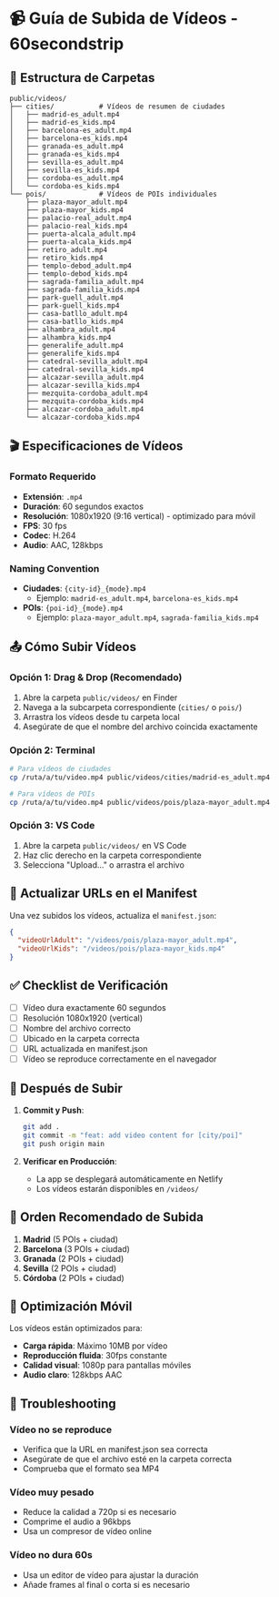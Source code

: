 # 📹 Guía de Subida de Vídeos - 60secondstrip

## 📁 Estructura de Carpetas

```
public/videos/
├── cities/           # Vídeos de resumen de ciudades
│   ├── madrid-es_adult.mp4
│   ├── madrid-es_kids.mp4
│   ├── barcelona-es_adult.mp4
│   ├── barcelona-es_kids.mp4
│   ├── granada-es_adult.mp4
│   ├── granada-es_kids.mp4
│   ├── sevilla-es_adult.mp4
│   ├── sevilla-es_kids.mp4
│   ├── cordoba-es_adult.mp4
│   └── cordoba-es_kids.mp4
└── pois/             # Vídeos de POIs individuales
    ├── plaza-mayor_adult.mp4
    ├── plaza-mayor_kids.mp4
    ├── palacio-real_adult.mp4
    ├── palacio-real_kids.mp4
    ├── puerta-alcala_adult.mp4
    ├── puerta-alcala_kids.mp4
    ├── retiro_adult.mp4
    ├── retiro_kids.mp4
    ├── templo-debod_adult.mp4
    ├── templo-debod_kids.mp4
    ├── sagrada-familia_adult.mp4
    ├── sagrada-familia_kids.mp4
    ├── park-guell_adult.mp4
    ├── park-guell_kids.mp4
    ├── casa-batllo_adult.mp4
    ├── casa-batllo_kids.mp4
    ├── alhambra_adult.mp4
    ├── alhambra_kids.mp4
    ├── generalife_adult.mp4
    ├── generalife_kids.mp4
    ├── catedral-sevilla_adult.mp4
    ├── catedral-sevilla_kids.mp4
    ├── alcazar-sevilla_adult.mp4
    ├── alcazar-sevilla_kids.mp4
    ├── mezquita-cordoba_adult.mp4
    ├── mezquita-cordoba_kids.mp4
    ├── alcazar-cordoba_adult.mp4
    └── alcazar-cordoba_kids.mp4
```

## 🎬 Especificaciones de Vídeos

### **Formato Requerido**
- **Extensión**: `.mp4`
- **Duración**: 60 segundos exactos
- **Resolución**: 1080x1920 (9:16 vertical) - optimizado para móvil
- **FPS**: 30 fps
- **Codec**: H.264
- **Audio**: AAC, 128kbps

### **Naming Convention**
- **Ciudades**: `{city-id}_{mode}.mp4`
  - Ejemplo: `madrid-es_adult.mp4`, `barcelona-es_kids.mp4`
- **POIs**: `{poi-id}_{mode}.mp4`
  - Ejemplo: `plaza-mayor_adult.mp4`, `sagrada-familia_kids.mp4`

## 📤 Cómo Subir Vídeos

### **Opción 1: Drag & Drop (Recomendado)**
1. Abre la carpeta `public/videos/` en Finder
2. Navega a la subcarpeta correspondiente (`cities/` o `pois/`)
3. Arrastra los vídeos desde tu carpeta local
4. Asegúrate de que el nombre del archivo coincida exactamente

### **Opción 2: Terminal**
```bash
# Para vídeos de ciudades
cp /ruta/a/tu/video.mp4 public/videos/cities/madrid-es_adult.mp4

# Para vídeos de POIs
cp /ruta/a/tu/video.mp4 public/videos/pois/plaza-mayor_adult.mp4
```

### **Opción 3: VS Code**
1. Abre la carpeta `public/videos/` en VS Code
2. Haz clic derecho en la carpeta correspondiente
3. Selecciona "Upload..." o arrastra el archivo

## 🔄 Actualizar URLs en el Manifest

Una vez subidos los vídeos, actualiza el `manifest.json`:

```json
{
  "videoUrlAdult": "/videos/pois/plaza-mayor_adult.mp4",
  "videoUrlKids": "/videos/pois/plaza-mayor_kids.mp4"
}
```

## ✅ Checklist de Verificación

- [ ] Vídeo dura exactamente 60 segundos
- [ ] Resolución 1080x1920 (vertical)
- [ ] Nombre del archivo correcto
- [ ] Ubicado en la carpeta correcta
- [ ] URL actualizada en manifest.json
- [ ] Vídeo se reproduce correctamente en el navegador

## 🚀 Después de Subir

1. **Commit y Push**:
   ```bash
   git add .
   git commit -m "feat: add video content for [city/poi]"
   git push origin main
   ```

2. **Verificar en Producción**:
   - La app se desplegará automáticamente en Netlify
   - Los vídeos estarán disponibles en `/videos/`

## 🎯 Orden Recomendado de Subida

1. **Madrid** (5 POIs + ciudad)
2. **Barcelona** (3 POIs + ciudad)  
3. **Granada** (2 POIs + ciudad)
4. **Sevilla** (2 POIs + ciudad)
5. **Córdoba** (2 POIs + ciudad)

## 📱 Optimización Móvil

Los vídeos están optimizados para:
- **Carga rápida**: Máximo 10MB por vídeo
- **Reproducción fluida**: 30fps constante
- **Calidad visual**: 1080p para pantallas móviles
- **Audio claro**: 128kbps AAC

## 🔧 Troubleshooting

### **Vídeo no se reproduce**
- Verifica que la URL en manifest.json sea correcta
- Asegúrate de que el archivo esté en la carpeta correcta
- Comprueba que el formato sea MP4

### **Vídeo muy pesado**
- Reduce la calidad a 720p si es necesario
- Comprime el audio a 96kbps
- Usa un compresor de vídeo online

### **Vídeo no dura 60s**
- Usa un editor de vídeo para ajustar la duración
- Añade frames al final o corta si es necesario

